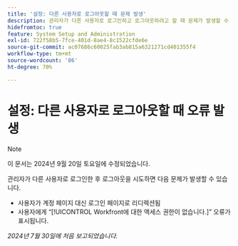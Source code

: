 ```yaml
---
title: '설정: 다른 사용자로 로그아웃할 때 문제 발생'
description: 관리자가 다른 사용자로 로그인하고 로그아웃하려고 할 때 문제가 발생할 수 있습니다.
hidefromtoc: true
feature: System Setup and Administration
exl-id: 722f58b5-7fce-401d-8ae4-8c1522cfde6e
source-git-commit: ac07686c60025fab3ab815a6321271cd401355f4
workflow-type: tm+mt
source-wordcount: '86'
ht-degree: 70%

---
```


# 설정: 다른 사용자로 로그아웃할 때 오류 발생

>[!NOTE]
>
>이 문서는 2024년 9월 20일 토요일에 수정되었습니다.

관리자가 다른 사용자로 로그인한 후 로그아웃을 시도하면 다음 문제가 발생할 수 있습니다.

* 사용자가 계정 페이지 대신 로그인 페이지로 리디렉션됨
* 사용자에게 “[!UICONTROL Workfront에 대한 액세스 권한이 없습니다.]” 오류가 표시됩니다.

_2024년 7월 30일에 처음 보고되었습니다._

